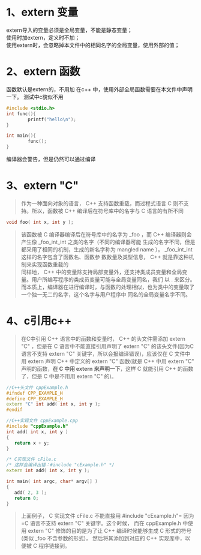 # 1、extern 变量
extern导入的变量必须是全局变量，不能是静态变量；  
使用时加extern，定义时不加；  
使用extern时，会忽略掉本文件中的相同名字的全局变量，使用外部的值；



# 2、extern 函数
函数默认是extern的，不用加
在c++ 中，使用外部全局函数需要在本文件中声明一下。  测试中c貌似不用
```c
#include <stdio.h>
int func(){
        printf("hello\n");
}

```

```c
int main(){
        func();
}

```
编译器会警告，但是仍然可以通过编译



# 3、extern "C"

> 作为一种面向对象的语言， C++ 支持函数重载，而过程式语言 C 则不支持。所以，函数被 C++ 编译后在符号库中的名字与 C 语言的有所不同
```cpp
void foo( int x, int y );
```
> 该函数被 C 编译器编译后在符号库中的名字为 _foo ，而 C++ 编译器则会产生像 _foo_int_int 之类的名字（不同的编译器可能
生成的名字不同，但是都采用了相同的机制，生成的新名字称为 mangled name ）。 _foo_int_int 这样的名字包含了函数名、函数参
数数量及类型信息， C++ 就是靠这种机制来实现函数重载的  
> 同样地， C++ 中的变量除支持局部变量外，还支持类成员变量和全局变量。用户所编写程序的类成员变量可能与全局变量同名，我们
以 . 来区分。而本质上，编译器在进行编译时，与函数的处理相似，也为类中的变量取了一个独一无二的名字，这个名字与用户程序中
同名的全局变量名字不同。


# 4、c引用c++
> 在C中引用 C++ 语言中的函数和变量时， C++ 的头文件需添加 extern "C" ，但是在 C 语言中不能直接引用声明了 extern "C"
 的该头文件(因为C语言不支持 extern "C" 关键字，所以会报编译错误)，应该仅在 C 文件中用 extern 声明 C++ 中定义的 
 extern "C" 函数(就是 C++ 中用 extern "C" 声明的函数，**在 C 中用 extern 来声明一下**，这样 C 就能引用 C++ 的函数了，但是 C 中是不用用 extern "C" 的)。

 ```cpp
 //C++头文件 cppExample.h
#ifndef CPP_EXAMPLE_H
#define CPP_EXAMPLE_H
extern "C" int add( int x, int y );
#endif

//C++实现文件 cppExample.cpp
#include "cppExample.h"
int add( int x, int y )
{
    return x + y;
}

/* C实现文件 cFile.c
/* 这样会编译出错：#include "cExample.h" */
extern int add( int x, int y );

int main( int argc, char* argv[] )
{
    add( 2, 3 );   
    return 0;
}
```
 
> 上面例子， C 实现文件 cFile.c 不能直接用 #include "cExample.h"= 因为 =C 语言不支持 extern "C" 关键字。这个时候，
而在 cppExample.h 中使用 extern "C" 修饰的目的是为了让 C++ 编译时候能够生成 C 形式的符号(类似 _foo 不含参数的形式)，
然后将其添加到对应的 C++ 实现库中，以便被 C 程序链接到。